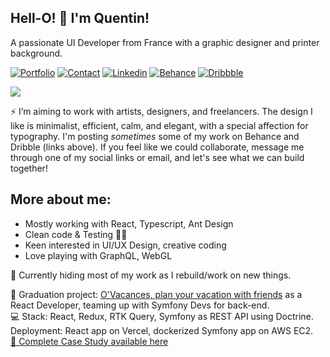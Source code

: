 ## Hell-O! 🤟 I'm Quentin!

A passionate UI Developer from France with a graphic designer and printer background.

[![Portfolio](https://img.shields.io/badge/-Portfolio-0d0d0d)](https://quentinbrohan.fr)
[![Contact](https://img.shields.io/badge/-Contact-1d1d1d)](https://quentinbrohan.fr/contact)
[![Linkedin](https://img.shields.io/badge/LinkedIn-0077B5?style=flat-square&logo=linkedin&logoColor=white)](https://www.linkedin.com/in/quentinbrohan/)
[![Behance](https://img.shields.io/badge/-Behance-blue?style=flat-square&logo=behance&logoColor=white
)](https://www.behance.net/quentinbrohan)
[![Dribbble](https://img.shields.io/badge/Dribbble-EA4C89?style=flat-square&logo=dribbble&logoColor=white
)](https://dribbble.com/quentinbrohan)

<a href="mailto:brohan.quentin@gmail.com"><img src="https://img.shields.io/badge/Mail-%23DD0031.svg?&logo=gmail&logoColor=white"/></a>

⚡ I’m aiming to work with artists, designers, and freelancers. The design I like is minimalist, efficient, calm, and elegant, with a special affection for typography.
I'm posting  _sometimes_ some of my work on Behance and Dribble (links above). If you feel like we could collaborate, message me through one of my social links or email, and let's see what we can build together!

## More about me:
- Mostly working with React, Typescript, Ant Design
- Clean code & Testing 🐱‍👤
- Keen interested in UI/UX Design, creative coding
- Love playing with GraphQL, WebGL

🔧 Currently hiding most of my work as I rebuild/work on new things.

📌 Graduation project: [O'Vacances, plan your vacation with friends](https://github.com/quentinbrohan/o-vacances) as a React Developer, teaming up with Symfony Devs for back-end.\
💻 Stack: React, Redux, RTK Query, Symfony as REST API using Doctrine. Deployment: React app on Vercel, dockerized Symfony app on AWS EC2.\
[🤘 Complete Case Study available here](https://v1.quentinbrohan.fr/project/o-vacances/)
